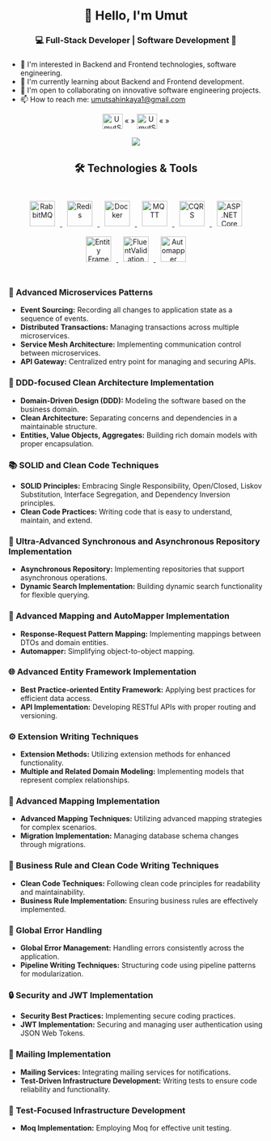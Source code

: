 ### <div align="center"> <h2>👋 Hello, I'm Umut </h2>

### <h3 align="center"> 💻 Full-Stack Developer | Software Development 💚 <h3/>

- 👀 I'm interested in Backend and Frontend technologies, software engineering.
- 🌱 I'm currently learning about Backend and Frontend development.
- 💞️ I'm open to collaborating on innovative software engineering projects.
- 📫 How to reach me: umutsahinkaya1@gmail.com
</div>

<div align="center">
<a href="https://www.linkedin.com/in/umutsahinkaya" target="blank"><img align="center" src="https://raw.githubusercontent.com/rahuldkjain/github-profile-readme-generator/master/src/images/icons/Social/linked-in-alt.svg" alt="UmutŞahinkaya" height="30" width="40" /></a> « »
<a href="https://www.hackerrank.com/umutsahinkaya1" target="blank"><img align="center" src="https://raw.githubusercontent.com/rahuldkjain/github-profile-readme-generator/master/src/images/icons/Social/hackerrank.svg" alt="UmutŞahinkaya" height="30" width="40" /></a> « »
</div>

<br/>
<div align="center">
<a href="https://github.com/anuraghazra/github-readme-stats" align="center">
  <img src="https://github-readme-stats.vercel.app/api/top-langs/?username=UmutSahinkaya&layout=compact&theme=tokyolight"  />
</a>
</div>
<div align="center">
  <h2> 🛠️ Technologies & Tools </h2>
</div>
<br/>
<div align="center">  
  <a href="https://www.rabbitmq.com/" target="_blank">
    <img style="margin: 10px" src="https://github.com/UmutSahinkaya/UmutSahinkaya/raw/main/images/rabbitmq.png" alt="RabbitMQ" height="50" />
  </a>  
  <a href="https://redis.io/" target="_blank">
    <img style="margin: 10px" src="https://github.com/UmutSahinkaya/UmutSahinkaya/raw/main/images/redis.svg" alt="Redis" height="50" />
  </a>  
  <a href="https://www.docker.com/" target="_blank">
    <img style="margin: 10px" src="https://github.com/UmutSahinkaya/UmutSahinkaya/raw/main/images/docker.svg" alt="Docker" height="50" />
  </a>  
  <a href="https://mqtt.org/" target="_blank">
    <img style="margin: 10px" src="https://github.com/UmutSahinkaya/UmutSahinkaya/raw/main/images/mqtt.png" alt="MQTT" height="50" />
  </a>  
  <a href="https://microservices.io/patterns/data/cqrs.html" target="_blank">
    <img style="margin: 10px" src="https://github.com/UmutSahinkaya/UmutSahinkaya/raw/main/images/cqrs.png" alt="CQRS" height="50" />
  </a>  
  <a href="https://docs.microsoft.com/en-us/aspnet/core/mvc/controllers/dependency-injection" target="_blank">
    <img style="margin: 10px" src="https://github.com/UmutSahinkaya/UmutSahinkaya/raw/main/images/dotnetcore.png" alt="ASP.NET Core" height="50" />
  </a>
  <a href="https://docs.microsoft.com/en-us/ef/core/" target="_blank">
    <img style="margin: 10px" src="https://github.com/UmutSahinkaya/UmutSahinkaya/raw/main/images/efcore.png" alt="Entity Framework Core" height="50" />
  </a>  
  <a href="https://fluentvalidation.net/" target="_blank">
    <img style="margin: 10px" src="https://github.com/UmutSahinkaya/UmutSahinkaya/raw/main/images/fluentvalidation.png" alt="FluentValidation" height="50" />
  </a>
  <a href="https://automapper.org/" target="_blank">
    <img style="margin: 10px" src="https://github.com/UmutSahinkaya/UmutSahinkaya/raw/main/images/automapper.png" alt="Automapper" height="50" />
  </a>  
</div>
<br />



### 🚀 Advanced Microservices Patterns
- **Event Sourcing:** Recording all changes to application state as a sequence of events.
- **Distributed Transactions:** Managing transactions across multiple microservices.
- **Service Mesh Architecture:** Implementing communication control between microservices.
- **API Gateway:** Centralized entry point for managing and securing APIs.

### 🏢 DDD-focused Clean Architecture Implementation
- **Domain-Driven Design (DDD):** Modeling the software based on the business domain.
- **Clean Architecture:** Separating concerns and dependencies in a maintainable structure.
- **Entities, Value Objects, Aggregates:** Building rich domain models with proper encapsulation.

### 📚 SOLID and Clean Code Techniques
- **SOLID Principles:** Embracing Single Responsibility, Open/Closed, Liskov Substitution, Interface Segregation, and Dependency Inversion principles.
- **Clean Code Practices:** Writing code that is easy to understand, maintain, and extend.

### 🔄 Ultra-Advanced Synchronous and Asynchronous Repository Implementation
- **Asynchronous Repository:** Implementing repositories that support asynchronous operations.
- **Dynamic Search Implementation:** Building dynamic search functionality for flexible querying.

### 🔄 Advanced Mapping and AutoMapper Implementation
- **Response-Request Pattern Mapping:** Implementing mappings between DTOs and domain entities.
- **Automapper:** Simplifying object-to-object mapping.

### 🌐 Advanced Entity Framework Implementation
- **Best Practice-oriented Entity Framework:** Applying best practices for efficient data access.
- **API Implementation:** Developing RESTful APIs with proper routing and versioning.

### ⚙️ Extension Writing Techniques
- **Extension Methods:** Utilizing extension methods for enhanced functionality.
- **Multiple and Related Domain Modeling:** Implementing models that represent complex relationships.

### 🌟 Advanced Mapping Implementation
- **Advanced Mapping Techniques:** Utilizing advanced mapping strategies for complex scenarios.
- **Migration Implementation:** Managing database schema changes through migrations.

### 📏 Business Rule and Clean Code Writing Techniques
- **Clean Code Techniques:** Following clean code principles for readability and maintainability.
- **Business Rule Implementation:** Ensuring business rules are effectively implemented.

### 🚨 Global Error Handling
- **Global Error Management:** Handling errors consistently across the application.
- **Pipeline Writing Techniques:** Structuring code using pipeline patterns for modularization.

### 🔒 Security and JWT Implementation
- **Security Best Practices:** Implementing secure coding practices.
- **JWT Implementation:** Securing and managing user authentication using JSON Web Tokens.

### 📧 Mailing Implementation
- **Mailing Services:** Integrating mailing services for notifications.
- **Test-Driven Infrastructure Development:** Writing tests to ensure code reliability and functionality.

### 🧪 Test-Focused Infrastructure Development
- **Moq Implementation:** Employing Moq for effective unit testing.
